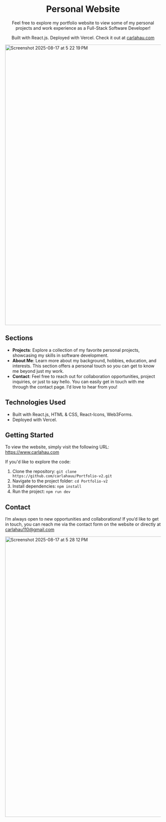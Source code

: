 <h1 align="center">Personal Website</h1>

<div width="50px">
  <p align="center">Feel free to explore my portfolio website to view some of my personal projects and work experience as a Full-Stack Software Developer! </p>
  <p align="center">Built with React.js. Deployed with Vercel. Check it out at <a href="https://www.carlahau.com/">carlahau.com</a></p>
</div>

<img width="1710" height="907" alt="Screenshot 2025-08-17 at 5 22 19 PM" src="https://github.com/user-attachments/assets/0f00126d-a891-463e-8f34-47756b42a43a" />

## Sections
- **Projects**: Explore a collection of my favorite personal projects, showcasing my skills in software development. 
- **About Me**: Learn more about my background, hobbies, education, and interests. This section offers a personal touch so you can get to know me beyond just my work.
- **Contact**: Feel free to reach out for collaboration opportunities, project inquiries, or just to say hello. You can easily get in touch with me through the contact page. I’d love to hear from you!
  
## Technologies Used
- Built with React.js, HTML & CSS, React-Icons, Web3Forms.
- Deployed with Vercel. 

## Getting Started
To view the website, simply visit the following URL: https://www.carlahau.com

If you'd like to explore the code:
1. Clone the repository: `git clone https://github.com/carlahauu/Portfolio-v2.git`
2. Navigate to the project folder: `cd Portfolio-v2`
3. Install dependencies: `npm install`
4. Run the project: `npm run dev`

## Contact
I’m always open to new opportunities and collaborations! If you’d like to get in touch, you can reach me via the contact form on the website or directly at carlahau110@gmail.com

<img width="1710" height="907" alt="Screenshot 2025-08-17 at 5 28 12 PM" src="https://github.com/user-attachments/assets/4b52fe95-2a3f-4c56-af1a-c465471b1dad" />

